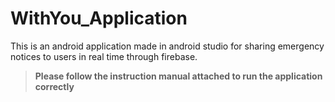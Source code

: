 # WithYou_Application
This is an android application made in android studio for sharing emergency notices to users in real time through firebase.


> **Please follow the instruction manual attached to run the application correctly**
